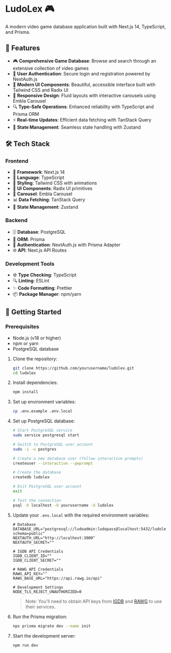 # LudoLex 🎮

A modern video game database application built with Next.js 14, TypeScript, and Prisma.

## 🚀 Features

- 🎮 **Comprehensive Game Database**: Browse and search through an extensive collection of video games
- 🔐 **User Authentication**: Secure login and registration powered by NextAuth.js
- 🎨 **Modern UI Components**: Beautiful, accessible interface built with Tailwind CSS and Radix UI
- 📱 **Responsive Design**: Fluid layouts with interactive carousels using Embla Carousel
- 🔍 **Type-Safe Operations**: Enhanced reliability with TypeScript and Prisma ORM
- ⚡ **Real-time Updates**: Efficient data fetching with TanStack Query
- 🔄 **State Management**: Seamless state handling with Zustand

## 🛠️ Tech Stack

### Frontend

- 🔧 **Framework**: Next.js 14
- 📝 **Language**: TypeScript
- 🎨 **Styling**: Tailwind CSS with animations
- 🧩 **UI Components**: Radix UI primitives
- 🎠 **Carousel**: Embla Carousel
- 📊 **Data Fetching**: TanStack Query
- 💾 **State Management**: Zustand

### Backend

- 🗄️ **Database**: PostgreSQL
- 🔌 **ORM**: Prisma
- 🔑 **Authentication**: NextAuth.js with Prisma Adapter
- 🌐 **API**: Next.js API Routes

### Development Tools

- ⚙️ **Type Checking**: TypeScript
- 🔍 **Linting**: ESLint
- ✨ **Code Formatting**: Prettier
- 📦 **Package Manager**: npm/yarn

## 🚀 Getting Started

### Prerequisites

- Node.js (v18 or higher)
- npm or yarn
- PostgreSQL database

1. Clone the repository:
   ```bash
   git clone https://github.com/yourusername/ludolex.git
   cd ludolex
   ```

2. Install dependencies:
   ```bash
   npm install
   ```

3. Set up environment variables:
   ```bash
   cp .env.example .env.local
   ```

4. Set up PostgreSQL database:
   ```bash
   # Start PostgreSQL service
   sudo service postgresql start

   # Switch to PostgreSQL user account
   sudo -i -u postgres

   # Create a new database user (follow interactive prompts)
   createuser --interactive --pwprompt

   # Create the database
   createdb ludolex

   # Exit PostgreSQL user account
   exit

   # Test the connection
   psql -h localhost -U yourusername -d ludolex
   ```

5. Update your `.env.local` with the required environment variables:
   ```env
   # Database
   DATABASE_URL="postgresql://ludoadmin:ludopass@localhost:5432/ludolex_db?schema=public"
   NEXTAUTH_URL="http://localhost:3000"
   NEXTAUTH_SECRET=""

   # IGDB API Credentials
   IGDB_CLIENT_ID=""
   IGDB_CLIENT_SECRET=""

   # RAWG API Credentials
   RAWG_API_KEY=""
   RAWG_BASE_URL="https://api.rawg.io/api"

   # Development Settings
   NODE_TLS_REJECT_UNAUTHORIZED=0
   ```

   > Note: You'll need to obtain API keys from [IGDB](https://api-docs.igdb.com/) and [RAWG](https://api.rawg.io/docs/) to use their services.

6. Run the Prisma migration:
   ```bash
   npx prisma migrate dev --name init
   ```

7. Start the development server:
   ```bash
   npm run dev
   ```